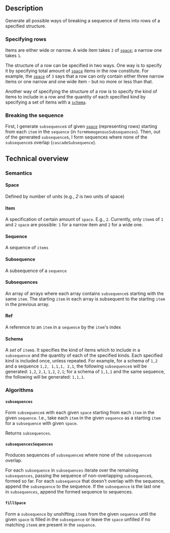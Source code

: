 ## Description
Generate all possible ways of breaking a sequence of items into rows of a specified structure.

### Specifying rows
Items are either wide or narrow. A wide item takes `2` of [`space`](#space); a narrow one takes `1`.

The structure of a row can be specified in two ways. One way is to specify it by specifying total amount of [`space`](#space) items in the row constitute. For example, the [`space`](#space) of `3` says that a row can only contain either three narrow items or one narrow and one wide item - but no more or less than that.

Another way of specifying the structure of a row is to specify the kind of items to include in a row and the quantity of each specified kind by specifying a set of items with a [`schema`](#schema).

### Breaking the sequence
First, I generate `subsequence`s of given [`space`](#space) (representing rows) starting from each `item` in the `sequence` (in `formHomogenousSubsequences`). Then, out of the generated `subsequence`s, I form sequences where none of the `subsequence`s overlap (`cascadeSubsequence`).

## Technical overview
### Semantics
#### Space
Defined by number of units (e.g., *2* is *two* units of space)

#### Item
A specification of certain amount of `space`. E.g., `2`. Currently, only `item`s of `1` and `2` `space` are possible: `1` for a narrow item and `2` for a wide one.

#### Sequence
A sequence of `items`

#### Subsequence
A subsequence of a `sequence`

#### Subsequences
An array of arrays where each array contains `subsequence`s starting with the same `item`. The starting `item` in each array is subsequent to the starting `item` in the previous array.

#### Ref
A reference to an `item` in a `sequence` by the `item`'s index

#### Schema
A *set* of `item`s. It specifies the kind of items which to include in a `subsequence` and the quantity of each of the specified kinds. Each specified kind is included once, unless repeated. For example, for a schema of `1,2` and a sequence `1,2, 1,1,1, 2,1`, the following `subsequence`s will be generated: `1,2`, `2,1`, `1,2`, `2,1`; for a schema of `1,1,1` and the same sequence, the following will be generated: `1,1,1`.

### Algorithms
#### `subsequences`
Form `subsequence`s with each given `space` starting from each `item` in the given `sequence`. I.e., take each `item` in the given `sequence` as a starting `item` for a `subsequence` with given `space`. 

Returns `subsequences`.

#### `subsequencesSequences`
Produces sequences of `subsequence`s where none of the `subsequence`s overlap. 

For each `subsequence` in `subsequences` iterate over the remaining `subsequences`, passing the sequence of non-overlapping `subsequence`s, formed so far. For each `subsequence` that doesn't overlap with the sequence, append the `subsequence` to the sequence. If the `subsequence` is the last one in `subsequences`, append the formed sequence to sequences.

#### `fillSpace`
Form a `subsequence` by unshifting `item`s from the given `sequence` until the given `space` is filled in the `subsequence` or leave the `space` unfilled if no matching `item`s are present in the `sequence`.